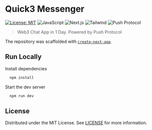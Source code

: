# Quick3 Messenger

[![License: MIT](https://img.shields.io/badge/License-MIT-yellow.svg)](https://opensource.org/licenses/MIT)
![JavaScript](https://img.shields.io/badge/Javascript-yellow)
![Next.js](https://img.shields.io/badge/Next.js-gray)
![Tailwind](https://img.shields.io/badge/Tailwind-blue)
![Push Protocol](https://img.shields.io/badge/PushProtocol-pink)

> Web3 Chat App in 1 Day. Powered by Push Protocol

The repository was scaffolded with [`create-next-app`](https://github.com/vercel/next.js/tree/canary/packages/create-next-app).

## Run Locally

Install dependencies

```bash
  npm install
```

Start the dev server

```bash
  npm run dev
```

## License

Distributed under the MIT License. See [LICENSE](https://github.com/Muziris-Labs/VUZI-Wallet/blob/main/LICENSE.md) for more information.
